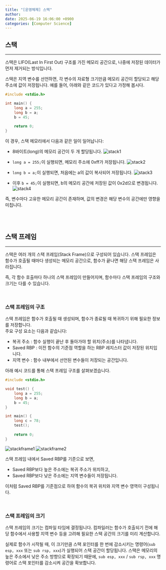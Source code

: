 ```yaml
---
title: "[운영체제] 스택"
author: 
date: 2025-06-19 16:06:00 +0900
categories: [Computer Science]
---
```

## 스택
---
스택은 LIFO(Last In First Out) 구조를 가진 메모리 공간으로, 나중에 저장된 데이터가 먼저 제거되는 방식입니다.

스택은 지역 변수를 선언하면, 각 변수의 자료형 크기만큼 메모리 공간이 할당되고 해당 주소에 값이 저장됩니다.
예를 들어, 아래와 같은 코드가 있다고 가정해 봅시다.
```c
#include <stdio.h>

int main() {
    long a = 255;
    long b = a;
    b = 45; 
    
    return 0;
}
```

이 경우, 스택 메모리에서 다음과 같은 일이 일어납니다:

* 8바이트(long)의 메모리 공간이 두 개 할당됩니다.
![stack1](https://img1.daumcdn.net/thumb/R1280x0/?scode=mtistory2&fname=https%3A%2F%2Fblog.kakaocdn.net%2Fdn%2F6rNIB%2FbtsOKK9Cjls%2F1ekjk8Vj2gcpkRIQkMucwk%2Fimg.png)

* `long a = 255;`이 실행되면, 메모리 주소에 0xff가 저장됩니다.
![stack2](https://img1.daumcdn.net/thumb/R1280x0/?scode=mtistory2&fname=https%3A%2F%2Fblog.kakaocdn.net%2Fdn%2FbhhhSx%2FbtsOLynh29T%2F0SBgtzXhy7Ldz2Ra3AuXg1%2Fimg.png)

* `long b = a;`이 실행되면, 처음에는 a의 값이 복사되어 저장됩니다.
![stack3](https://img1.daumcdn.net/thumb/R1280x0/?scode=mtistory2&fname=https%3A%2F%2Fblog.kakaocdn.net%2Fdn%2Fdx2UK0%2FbtsOLFUfOWw%2FJwDGBAYPPOuP7m3xwFuPY0%2Fimg.png)

* 이후 `b = 45;`이 실행되면, b의 메모리 공간에 저장된 값이 0x2d으로 변경됩니다.
![stack4](https://img1.daumcdn.net/thumb/R1280x0/?scode=mtistory2&fname=https%3A%2F%2Fblog.kakaocdn.net%2Fdn%2Fv2Wis%2FbtsOKJv88Z4%2F7QtteB8LahetVq1K0xQzp1%2Fimg.png)

즉, 변수마다 고유한 메모리 공간이 존재하며, 값의 변경은 해당 변수의 공간에만 영향을 미칩니다.

<br>
<br>

## 스택 프레임
---
스택은 여러 개의 스택 프레임(Stack Frame)으로 구성되어 있습니다.
스택 프레임은 함수가 호출될 때마다 생성되는 메모리 공간으로, 함수가 끝나면 해당 스택 프레임은 사라집니다.

즉, 각 함수 호출마다 하나의 스택 프레임이 만들어지며, 함수마다 스택 프레임의 구조와 크기는 다를 수 있습니다.

<br>

### 스택 프레임의 구조
스택 프레임은 함수가 호출될 때 생성되며, 함수가 종료될 때 복귀하기 위해 필요한 정보를 저장합니다.<br>
주요 구성 요소는 다음과 같습니다:

* 복귀 주소 : 함수 실행이 끝난 후 돌아가야 할 위치(주소)를 나타냅니다.
* Saved RBP : 이전 함수의 기준점 역할을 하는 RBP 레지스터 값이 저장된 위치입니다.
* 지역 변수 : 함수 내부에서 선언된 변수들이 저장되는 공간입니다.

아래 예시 코드를 통해 스택 프레임 구조를 살펴보겠습니다.

```c
#include <stdio.h>

void test() {
    long a = 255;
    long b = a;
    b = 45; 
}

int main() {
    long c = 78; 
    test();
    
    return 0;
}

```
![stackframe1](https://img1.daumcdn.net/thumb/R1280x0/?scode=mtistory2&fname=https%3A%2F%2Fblog.kakaocdn.net%2Fdn%2FcCYdof%2FbtsOLpcOeu1%2FKeHKVvodpvpoL4AjjxNuJK%2Fimg.png)
![stackframe2](https://img1.daumcdn.net/thumb/R1280x0/?scode=mtistory2&fname=https%3A%2F%2Fblog.kakaocdn.net%2Fdn%2FcZixmI%2FbtsOMUCQwAo%2F0XjcP682epfitMXdeOvOy1%2Fimg.png)

스택 프레임 내에서 Saved RBP를 기준으로 보면,
* Saved RBP보다 높은 주소에는 복귀 주소가 위치하고,
* Saved RBP보다 낮은 주소에는 지역 변수들이 저장됩니다.

이처럼 Saved RBP를 기준점으로 하여 함수의 복귀 위치와 지역 변수 영역이 구성됩니다.

<br>

### 스택 프레임의 크기
스택 프레임의 크기는 컴파일 타임에 결정됩니다.
컴파일러는 함수가 호출되기 전에 해당 함수에서 사용할 지역 변수 등을 고려해 필요한 스택 공간의 크기를 미리 계산합니다.

실제로 함수가 시작될 때, 이 크기만큼 스택 포인터를 한 번에 감소시키는 명령어(`sub esp, xxx` 또는 `sub rsp, xxx`)가 실행되어 스택 공간이 할당됩니다.
스택은 메모리의 높은 주소에서 낮은 주소 방향으로 확장되기 때문에, `sub esp, xxx` / `sub rsp, xxx` 명령어로 스택 포인터를 감소시켜 공간을 확보합니다.